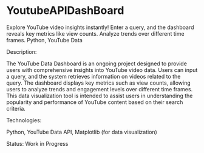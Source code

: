 # YoutubeAPIDashBoard
Explore YouTube video insights instantly! Enter a query, and the dashboard reveals key metrics like view counts. Analyze trends over different time frames. Python, YouTube Data 


Description:

The YouTube Data Dashboard is an ongoing project designed to provide users with comprehensive insights into YouTube video data. Users can input a query, and the system retrieves information on videos related to the query. The dashboard displays key metrics such as view counts, allowing users to analyze trends and engagement levels over different time frames. This data visualization tool is intended to assist users in understanding the popularity and performance of YouTube content based on their search criteria.

Technologies:

Python, 
YouTube Data API, 
Matplotlib (for data visualization)

Status: Work in Progress

